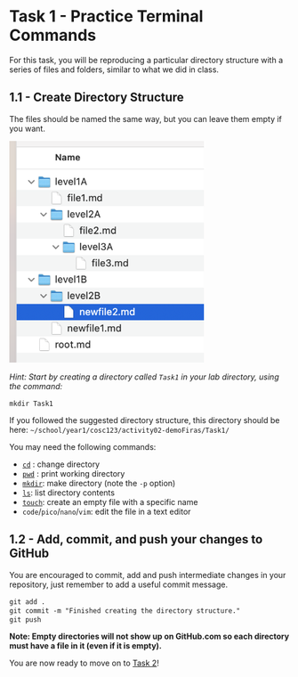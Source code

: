 # Task 1 - Practice Terminal Commands

For this task, you will be reproducing a particular directory structure with a series of files and folders, similar to what we did in class.

## 1.1 - Create Directory Structure

The files should be named the same way, but you can leave them empty if you want.

<img src="images/dir.png" width="350px">

*Hint: Start by creating a directory called `Task1` in your lab directory, using the command:*

```
mkdir Task1
```

If you followed the suggested directory structure, this directory should be here: `~/school/year1/cosc123/activity02-demoFiras/Task1/`

You may need the following commands:

- [`cd`](https://man7.org/linux/man-pages/man1/cd.1p.html) : change directory
- [`pwd`](https://man7.org/linux/man-pages/man1/pwd.1.html) : print working directory
- [`mkdir`](https://man7.org/linux/man-pages/man1/mkdir.1.html): make directory (note the `-p` option)
- [`ls`](https://man7.org/linux/man-pages/man1/ls.1.html): list directory contents
- [`touch`](https://man7.org/linux/man-pages/man1/touch.1.html): create an empty file with a specific name
- `code`/`pico`/`nano`/`vim`: edit the file in a text editor

## 1.2 - Add, commit, and push your changes to GitHub

You are encouraged to commit, add and push intermediate changes in your repository, just remember to add a useful commit message.

```
git add .
git commit -m "Finished creating the directory structure."
git push
```

**Note: Empty directories will not show up on GitHub.com so each directory must have a file in it (even if it is empty).**

You are now ready to move on to [Task 2](./Task2)!